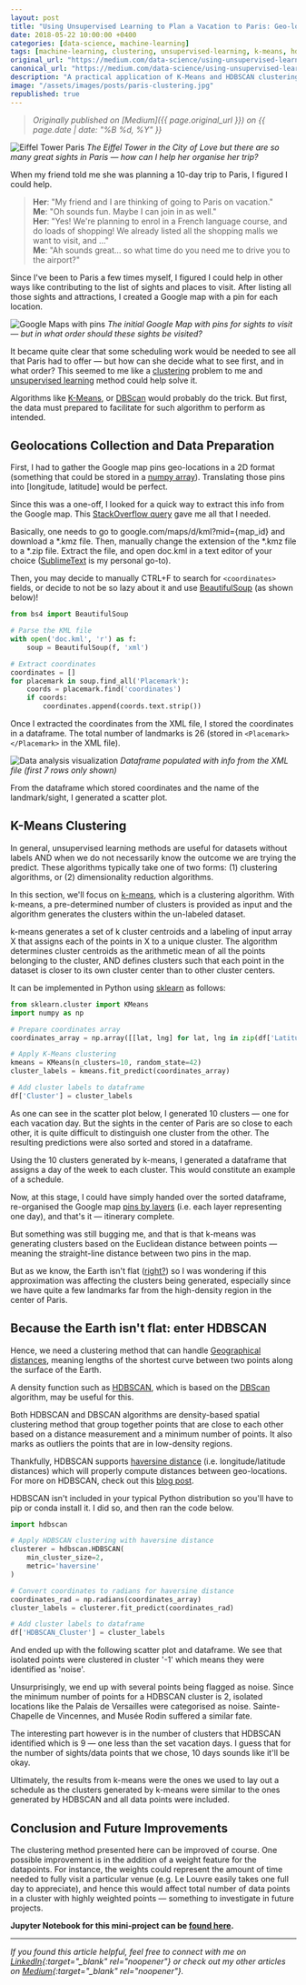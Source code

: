 ```yaml
---
layout: post
title: "Using Unsupervised Learning to Plan a Vacation to Paris: Geo-location Clustering"
date: 2018-05-22 10:00:00 +0400
categories: [data-science, machine-learning]
tags: [machine-learning, clustering, unsupervised-learning, k-means, hdbscan, geolocation, travel, python]
original_url: "https://medium.com/data-science/using-unsupervised-learning-to-plan-a-paris-vacation-geo-location-clustering-d0337b4210de"
canonical_url: "https://medium.com/data-science/using-unsupervised-learning-to-plan-a-paris-vacation-geo-location-clustering-d0337b4210de"
description: "A practical application of K-Means and HDBSCAN clustering algorithms to optimize travel itinerary planning using geo-location data from Paris landmarks and attractions."
image: "/assets/images/posts/paris-clustering.jpg"
republished: true
---
```


> *Originally published on [Medium]({{ page.original_url }}) on {{ page.date | date: "%B %d, %Y" }}*

![Eiffel Tower Paris](https://unsplash.com/photos/Q0-fOL2nqZc/download?force=true&w=800)
*The Eiffel Tower in the City of Love but there are so many great sights in Paris — how can I help her organise her trip?*

When my friend told me she was planning a 10-day trip to Paris, I figured I could help.

> **Her**: "My friend and I are thinking of going to Paris on vacation."  
> **Me**: "Oh sounds fun. Maybe I can join in as well."  
> **Her**: "Yes! We're planning to enrol in a French language course, and do loads of shopping! We already listed all the shopping malls we want to visit, and …"  
> **Me**: "Ah sounds great… so what time do you need me to drive you to the airport?"

Since I've been to Paris a few times myself, I figured I could help in other ways like contributing to the list of sights and places to visit. After listing all those sights and attractions, I created a Google map with a pin for each location.

![Google Maps with pins](https://unsplash.com/photos/dC6Pb2JdAqs/download?force=true&w=800)
*The initial Google Map with pins for sights to visit — but in what order should these sights be visited?*

It became quite clear that some scheduling work would be needed to see all that Paris had to offer — but how can she decide what to see first, and in what order? This seemed to me like a [clustering](https://towardsdatascience.com/tagged/clustering) problem to me and [unsupervised learning](https://towardsdatascience.com/tagged/unsupervised-learning) method could help solve it.

Algorithms like [K-Means](http://scikit-learn.org/stable/modules/clustering.html#k-means), or [DBScan](http://scikit-learn.org/stable/modules/clustering.html#dbscan) would probably do the trick. But first, the data must prepared to facilitate for such algorithm to perform as intended.

## Geolocations Collection and Data Preparation

First, I had to gather the Google map pins geo-locations in a 2D format (something that could be stored in a [numpy array](https://docs.scipy.org/doc/numpy/reference/generated/numpy.array.html)). Translating those pins into [longitude, latitude] would be perfect.

Since this was a one-off, I looked for a quick way to extract this info from the Google map. This [StackOverflow query](https://stackoverflow.com/questions/2558016/how-to-extract-the-lat-lng-of-pins-in-google-maps) gave me all that I needed.

Basically, one needs to go to google.com/maps/d/kml?mid={map_id} and download a *.kmz file. Then, manually change the extension of the *.kmz file to a *.zip file. Extract the file, and open doc.kml in a text editor of your choice ([SublimeText](https://www.sublimetext.com/) is my personal go-to).

Then, you may decide to manually CTRL+F to search for `<coordinates>` fields, or decide to not be so lazy about it and use [BeautifulSoup](https://www.crummy.com/software/BeautifulSoup/) (as shown below)!

```python
from bs4 import BeautifulSoup

# Parse the KML file
with open('doc.kml', 'r') as f:
    soup = BeautifulSoup(f, 'xml')

# Extract coordinates
coordinates = []
for placemark in soup.find_all('Placemark'):
    coords = placemark.find('coordinates')
    if coords:
        coordinates.append(coords.text.strip())
```

Once I extracted the coordinates from the XML file, I stored the coordinates in a dataframe. The total number of landmarks is 26 (stored in `<Placemark></Placemark>` in the XML file).

![Data analysis visualization](https://unsplash.com/photos/JKUTrJ4vK00/download?force=true&w=800)
*Dataframe populated with info from the XML file (first 7 rows only shown)*

From the dataframe which stored coordinates and the name of the landmark/sight, I generated a scatter plot.

## K-Means Clustering

In general, unsupervised learning methods are useful for datasets without labels AND when we do not necessarily know the outcome we are trying the predict. These algorithms typically take one of two forms: (1) clustering algorithms, or (2) dimensionality reduction algorithms.

In this section, we'll focus on [k-means](https://en.wikipedia.org/wiki/K-means_clustering), which is a clustering algorithm. With k-means, a pre-determined number of clusters is provided as input and the algorithm generates the clusters within the un-labeled dataset.

k-means generates a set of k cluster centroids and a labeling of input array X that assigns each of the points in X to a unique cluster. The algorithm determines cluster centroids as the arithmetic mean of all the points belonging to the cluster, AND defines clusters such that each point in the dataset is closer to its own cluster center than to other cluster centers.

It can be implemented in Python using [sklearn](http://scikit-learn.org/stable/modules/generated/sklearn.cluster.KMeans.html) as follows:

```python
from sklearn.cluster import KMeans
import numpy as np

# Prepare coordinates array
coordinates_array = np.array([[lat, lng] for lat, lng in zip(df['Latitude'], df['Longitude'])])

# Apply K-Means clustering
kmeans = KMeans(n_clusters=10, random_state=42)
cluster_labels = kmeans.fit_predict(coordinates_array)

# Add cluster labels to dataframe
df['Cluster'] = cluster_labels
```

As one can see in the scatter plot below, I generated 10 clusters — one for each vacation day. But the sights in the center of Paris are so close to each other, it is quite difficult to distinguish one cluster from the other. The resulting predictions were also sorted and stored in a dataframe.

Using the 10 clusters generated by k-means, I generated a dataframe that assigns a day of the week to each cluster. This would constitute an example of a schedule.

Now, at this stage, I could have simply handed over the sorted dataframe, re-organised the Google map [pins by layers](https://support.google.com/mymaps/answer/3024933?co=GENIE.Platform%3DDesktop&hl=en) (i.e. each layer representing one day), and that's it — itinerary complete.

But something was still bugging me, and that is that k-means was generating clusters based on the Euclidean distance between points — meaning the straight-line distance between two pins in the map.

But as we know, the Earth isn't flat ([right?](http://theconversation.com/how-to-reason-with-flat-earthers-it-may-not-help-though-95160)) so I was wondering if this approximation was affecting the clusters being generated, especially since we have quite a few landmarks far from the high-density region in the center of Paris.

## Because the Earth isn't flat: enter HDBSCAN

Hence, we need a clustering method that can handle [Geographical distances](https://en.wikipedia.org/wiki/Geographical_distance), meaning lengths of the shortest curve between two points along the surface of the Earth.

A density function such as [HDBSCAN](http://hdbscan.readthedocs.io/en/latest/index.html), which is based on the [DBScan](https://en.wikipedia.org/wiki/DBSCAN) algorithm, may be useful for this.

Both HDBSCAN and DBSCAN algorithms are density-based spatial clustering method that group together points that are close to each other based on a distance measurement and a minimum number of points. It also marks as outliers the points that are in low-density regions.

Thankfully, HDBSCAN supports [haversine distance](https://en.wikipedia.org/wiki/Haversine_formula) (i.e. longitude/latitude distances) which will properly compute distances between geo-locations. For more on HDBSCAN, check out this [blog post](https://towardsdatascience.com/lightning-talk-clustering-with-hdbscan-d47b83d1b03a).

HDBSCAN isn't included in your typical Python distribution so you'll have to pip or conda install it. I did so, and then ran the code below.

```python
import hdbscan

# Apply HDBSCAN clustering with haversine distance
clusterer = hdbscan.HDBSCAN(
    min_cluster_size=2,
    metric='haversine'
)

# Convert coordinates to radians for haversine distance
coordinates_rad = np.radians(coordinates_array)
cluster_labels = clusterer.fit_predict(coordinates_rad)

# Add cluster labels to dataframe
df['HDBSCAN_Cluster'] = cluster_labels
```

And ended up with the following scatter plot and dataframe. We see that isolated points were clustered in cluster '-1' which means they were identified as 'noise'.

Unsurprisingly, we end up with several points being flagged as noise. Since the minimum number of points for a HDBSCAN cluster is 2, isolated locations like the Palais de Versailles were categorised as noise. Sainte-Chapelle de Vincennes, and Musée Rodin suffered a similar fate.

The interesting part however is in the number of clusters that HDBSCAN identified which is 9 — one less than the set vacation days. I guess that for the number of sights/data points that we chose, 10 days sounds like it'll be okay.

Ultimately, the results from k-means were the ones we used to lay out a schedule as the clusters generated by k-means were similar to the ones generated by HDBSCAN and all data points were included.

## Conclusion and Future Improvements

The clustering method presented here can be improved of course. One possible improvement is in the addition of a weight feature for the datapoints. For instance, the weights could represent the amount of time needed to fully visit a particular venue (e.g. Le Louvre easily takes one full day to appreciate), and hence this would affect total number of data points in a cluster with highly weighted points — something to investigate in future projects.

**Jupyter Notebook for this mini-project can be [found here](https://github.com/hamzaben86/Vacation-Clustering-MiniProject).**

---

*If you found this article helpful, feel free to connect with me on [LinkedIn](https://linkedin.com/in/hamzabendemra){:target="_blank" rel="noopener"} or check out my other articles on [Medium](https://medium.com/@hamzabendemra){:target="_blank" rel="noopener"}.*
